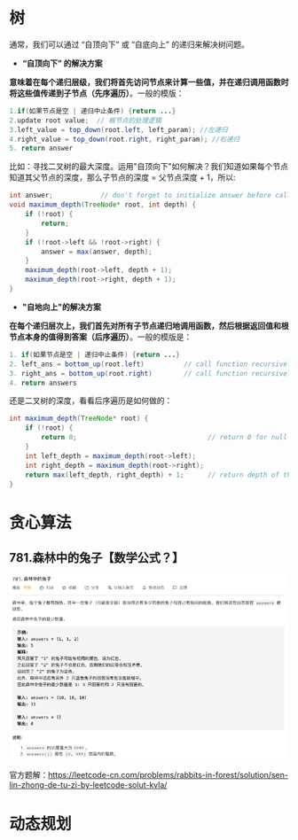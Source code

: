 

# 树

通常，我们可以通过 “自顶向下” 或 “自底向上” 的递归来解决树问题。

- **“自顶向下” 的解决方案**

**意味着在每个递归层级，我们将首先访问节点来计算一些值，并在递归调用函数时将这些值传递到子节点（先序遍历）**。一般的模版：

```java
1.if(如果节点是空 | 递归中止条件) {return ...}
2.update root value;  // 根节点的处理逻辑 
3.left_value = top_down(root.left, left_param); //左递归
4.right_value = top_down(root.right, right_param); //右递归
5. return answer 
```

比如：寻找二叉树的最大深度。运用"自顶向下"如何解决？我们知道如果每个节点知道其父节点的深度，那么子节点的深度 = 父节点深度 + 1，所以:

```java
int answer;		       // don't forget to initialize answer before call maximum_depth
void maximum_depth(TreeNode* root, int depth) {
    if (!root) {
        return;
    }
    if (!root->left && !root->right) {
        answer = max(answer, depth);
    }
    maximum_depth(root->left, depth + 1);
    maximum_depth(root->right, depth + 1);
}
```

- **"自地向上"的解决方案**

**在每个递归层次上，我们首先对所有子节点递归地调用函数，然后根据返回值和根节点本身的值得到答案（后序遍历）**。一般的模版是：

```java
1. if(如果节点是空 | 递归中止条件) {return ...}
2. left_ans = bottom_up(root.left)			// call function recursively for left child
3. right_ans = bottom_up(root.right)		// call function recursively for right child
4. return answers   
```

还是二叉树的深度，看看后序遍历是如何做的：

```java
int maximum_depth(TreeNode* root) {
	if (!root) {
		return 0;                                 // return 0 for null node
	}
	int left_depth = maximum_depth(root->left);
	int right_depth = maximum_depth(root->right);
	return max(left_depth, right_depth) + 1;	  // return depth of the subtree rooted at root
}
```









# 贪心算法

## 781.森林中的兔子【数学公式？】

![image-20210404225318241](images/image-20210404225318241.png)

官方题解：https://leetcode-cn.com/problems/rabbits-in-forest/solution/sen-lin-zhong-de-tu-zi-by-leetcode-solut-kvla/





# 动态规划

